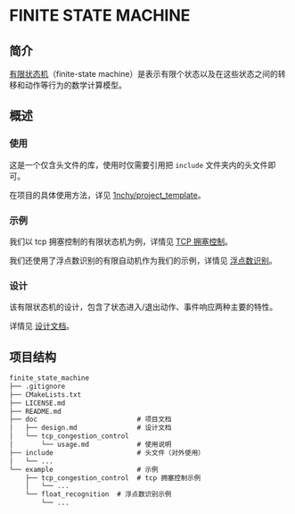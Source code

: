 # FINITE STATE MACHINE

## 简介

[有限状态机](https://zh.wikipedia.org/wiki/%E6%9C%89%E9%99%90%E7%8A%B6%E6%80%81%E6%9C%BA)（finite-state machine）是表示有限个状态以及在这些状态之间的转移和动作等行为的数学计算模型。

## 概述

### 使用

这是一个仅含头文件的库，使用时仅需要引用把 `include` 文件夹内的头文件即可。

在项目的具体使用方法，详见 [1nchy/project_template](https://github.com/1nchy/project_template)。

### 示例

我们以 tcp 拥塞控制的有限状态机为例，详情见 [TCP 拥塞控制](./doc/tcp_congestion_control/usage.md)。

我们还使用了浮点数识别的有限自动机作为我们的示例，详情见 [浮点数识别](./doc/float_recognition/usage.md)。

### 设计

该有限状态机的设计，包含了状态进入/退出动作、事件响应两种主要的特性。

详情见 [设计文档](./doc/design.md)。

## 项目结构

~~~txt
finite_state_machine
├── .gitignore
├── CMakeLists.txt
├── LICENSE.md
├── README.md
├── doc                         # 项目文档
│   ├── design.md               # 设计文档
│   └── tcp_congestion_control
│       └── usage.md            # 使用说明
├── include                     # 头文件（对外使用）
│   └── ...
└── example                     # 示例
    ├── tcp_congestion_control  # tcp 拥塞控制示例
    │   └── ...
    └── float_recognition  # 浮点数识别示例
        └── ...
~~~